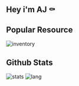 ## Hey i'm AJ ⚰️

<!-- #### Currently develop for the [QBCore FiveM Framework](https://github.com/qbcore-framework). All resources on my github are free. However if you would like to support me you can [buy me a coffee](https://ko-fi.com/ihyajb)

--------------------- -->
## Popular Resource
![inventory](https://github-readme-stats.vercel.app/api/pin/?username=ihyajb&repo=aj-inventory&theme=dracula)
<!-- ![casino](https://github-readme-stats.vercel.app/api/pin/?username=ihyajb&repo=qb-casinoheist&theme=dracula) -->

## Github Stats
![stats](https://github-readme-stats.vercel.app/api?username=ihyajb&count_private=true&show_icons=true&theme=dracula&layout=compact&hide_title=true&hide_rank=false)
![lang](https://github-readme-stats.vercel.app/api/top-langs/?username=ihyajb&layout=compact&theme=dracula)
